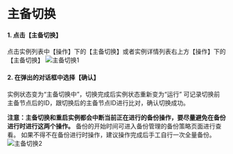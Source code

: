 # 主备切换

#### 1. 点击【主备切换】
点击实例列表中【操作】下的【主备切换】或者实例详情列表右上方【操作】下的【主备切换】
![主备切换1](https://github.com/jdcloudcom/cn/blob/master/image/RDS/Failover-Instance-1.png)

#### 2. 在弹出的对话框中选择【确认】
实例状态变为“主备切换中”，切换完成后实例状态重新变为“运行”
可记录切换前主备节点后的ID，跟切换后的主备节点ID进行比对，确认切换成功。

**注意：主备切换和重启实例都会中断当前正在进行的备份操作，要尽量避免在备份进行时进行这两个操作。**
备份的开始时间可进入备份管理的备份策略页面进行查看。 如果不得不在备份进行时操作，建议操作完成后手工自行一次全量备份。
![主备切换2](https://github.com/jdcloudcom/cn/blob/master/image/RDS/Failover-Instance-2.png)



